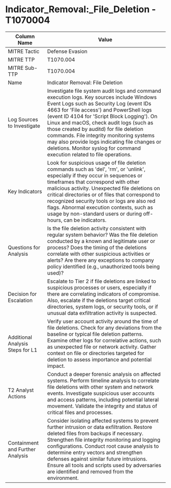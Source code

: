# Indicator_Removal:_File_Deletion - T1070004

| Column Name | Value |
|-------------|-------|
| MITRE Tactic | Defense Evasion |
| MITRE TTP | T1070.004 |
| MITRE Sub-TTP | T1070.004 |
| Name | Indicator Removal: File Deletion |
| Log Sources to Investigate | Investigate file system audit logs and command execution logs. Key sources include Windows Event Logs such as Security Log (event IDs 4663 for 'File access') and PowerShell logs (event ID 4104 for 'Script Block Logging'). On Linux and macOS, check audit logs (such as those created by auditd) for file deletion commands. File integrity monitoring systems may also provide logs indicating file changes or deletions. Monitor syslog for command execution related to file operations. |
| Key Indicators | Look for suspicious usage of file deletion commands such as 'del', 'rm', or 'unlink', especially if they occur in sequences or timeframes that correspond with other malicious activity. Unexpected file deletions on critical directories or of files that correspond to recognized security tools or logs are also red flags. Abnormal execution contexts, such as usage by non-standard users or during off-hours, can be indicators. |
| Questions for Analysis | Is the file deletion activity consistent with regular system behavior? Was the file deletion conducted by a known and legitimate user or process? Does the timing of the deletions correlate with other suspicious activities or alerts? Are there any exceptions to company policy identified (e.g., unauthorized tools being used)? |
| Decision for Escalation | Escalate to Tier 2 if file deletions are linked to suspicious processes or users, especially if there are correlating indicators of compromise. Also, escalate if the deletions target critical directories, system logs, or security tools, or if unusual data exfiltration activity is suspected. |
| Additional Analysis Steps for L1 | Verify user account activity around the time of file deletions. Check for any deviations from the baseline or typical file deletion patterns. Examine other logs for correlative actions, such as unexpected file or network activity. Gather context on file or directories targeted for deletion to assess importance and potential impact. |
| T2 Analyst Actions | Conduct a deeper forensic analysis on affected systems. Perform timeline analysis to correlate file deletions with other system and network events. Investigate suspicious user accounts and access patterns, including potential lateral movement. Validate the integrity and status of critical files and processes. |
| Containment and Further Analysis | Consider isolating affected systems to prevent further intrusion or data exfiltration. Restore deleted files from backups if necessary. Strengthen file integrity monitoring and logging configurations. Conduct root cause analysis to determine entry vectors and strengthen defenses against similar future intrusions. Ensure all tools and scripts used by adversaries are identified and removed from the environment. |
